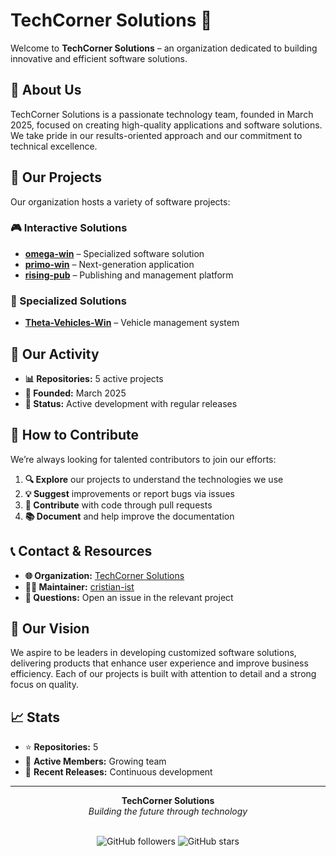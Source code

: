 # TechCorner Solutions 🚀

Welcome to **TechCorner Solutions** – an organization dedicated to building innovative and efficient software solutions.

## 🏢 About Us

TechCorner Solutions is a passionate technology team, founded in March 2025, focused on creating high-quality applications and software solutions. We take pride in our results-oriented approach and our commitment to technical excellence.

## 📂 Our Projects

Our organization hosts a variety of software projects:

### 🎮 Interactive Solutions
- **[omega-win](https://github.com/TechCorner-Solutions/omega-win)** – Specialized software solution
- **[primo-win](https://github.com/TechCorner-Solutions/primo-win)** – Next-generation application
- **[rising-pub](https://github.com/TechCorner-Solutions/rising-pub)** – Publishing and management platform

### 🚗 Specialized Solutions
- **[Theta-Vehicles-Win](https://github.com/TechCorner-Solutions/Theta-Vehicles-Win)** – Vehicle management system

## 🌟 Our Activity

- **📊 Repositories:** 5 active projects
- **📅 Founded:** March 2025
- **🔄 Status:** Active development with regular releases

## 🤝 How to Contribute

We’re always looking for talented contributors to join our efforts:

1. **🔍 Explore** our projects to understand the technologies we use
2. **💡 Suggest** improvements or report bugs via issues
3. **🔧 Contribute** with code through pull requests
4. **📚 Document** and help improve the documentation

## 📞 Contact & Resources

- **🌐 Organization:** [TechCorner Solutions](https://github.com/TechCorner-Solutions)
- **👨‍💻 Maintainer:** [cristian-ist](https://github.com/cristian-ist)
- **📧 Questions:** Open an issue in the relevant project

## 🎯 Our Vision

We aspire to be leaders in developing customized software solutions, delivering products that enhance user experience and improve business efficiency. Each of our projects is built with attention to detail and a strong focus on quality.

## 📈 Stats

- ⭐ **Repositories:** 5
- 👥 **Active Members:** Growing team
- 🚀 **Recent Releases:** Continuous development

---

<div align="center">
  <strong>TechCorner Solutions</strong><br>
  <em>Building the future through technology</em><br><br>
  
  ![GitHub followers](https://img.shields.io/github/followers/TechCorner-Solutions?style=social)
  ![GitHub stars](https://img.shields.io/github/stars/TechCorner-Solutions?style=social)
</div>
